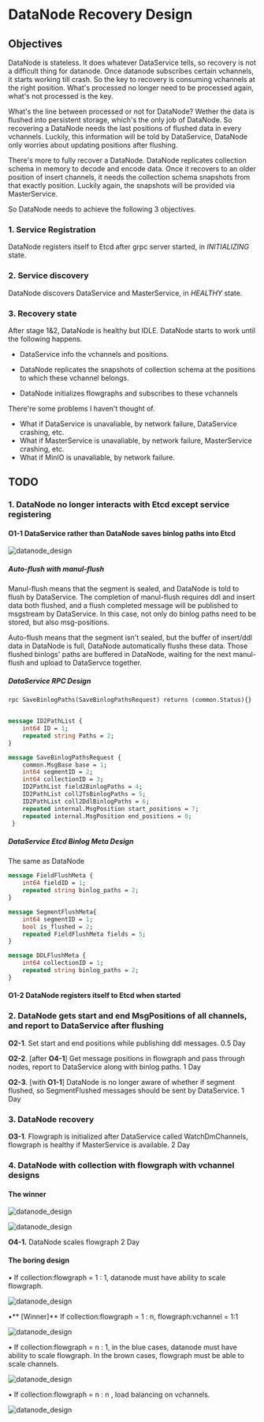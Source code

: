# DataNode Recovery Design

## Objectives

DataNode is stateless. It does whatever DataService tells, so recovery is not a difficult thing for datanode.
Once datanode subscribes certain vchannels, it starts working till crash. So the key to recovery is consuming
vchannels at the right position. What's processed no longer need to be processed again, what's not processed is
the key.

What's the line between processed or not for DataNode? Wether the data is flushed into persistent storage, which's
 the only job of DataNode. So recovering a DataNode needs the last positions of flushed data in every vchannels.
Luckily, this information will be told by DataService, DataNode only worries about updating positions after flushing.

There's more to fully recover a DataNode. DataNode replicates collection schema in memory to decode and encode
data. Once it recovers to an older position of insert channels, it needs the collection schema snapshots from
that exactly position. Luckily again, the snapshots will be provided via MasterService.

So DataNode needs to achieve the following 3 objectives.

### 1. Service Registration

DataNode registers itself to Etcd after grpc server started, in *INITIALIZING* state.

### 2. Service discovery

DataNode discovers DataService and MasterService, in *HEALTHY* state.

### 3. Recovery state

After stage 1&2, DataNode is healthy but IDLE. DataNode starts to work until the following happens.

- DataService info the vchannels and positions.

- DataNode replicates the snapshots of collection schema at the positions to which these vchannel belongs.

- DataNode initializes flowgraphs and subscribes to these vchannels

There're some problems I haven't thought of.

- What if DataService is unavaliable, by network failure, DataService crashing, etc.
- What if MasterService is unavaliable, by network failure, MasterService crashing, etc.
- What if MinIO is unavaliable, by network failure.

## TODO

### 1. DataNode no longer interacts with Etcd except service registering

#### **O1-1** DataService rather than DataNode saves binlog paths into Etcd
    
   ![datanode_design](graphs/datanode_design_01.jpg)


##### Auto-flush with manul-flush

Manul-flush means that the segment is sealed, and DataNode is told to flush by DataService. The completion of
manul-flush requires ddl and insert data both flushed, and a flush completed message will be published to
msgstream by DataService. In this case, not only do binlog paths need to be stored, but also msg-positions.

Auto-flush means that the segment isn't sealed, but the buffer of insert/ddl data in DataNode is full,
DataNode automatically flushs these data. Those flushed binlogs' paths are buffered in DataNode, waiting for the next
manul-flush and upload to DataServce together.

##### DataService RPC Design

```proto
rpc SaveBinlogPaths(SaveBinlogPathsRequest) returns (common.Status){}


message ID2PathList {                                                                                            
    int64 ID = 1;                                                                                                
    repeated string Paths = 2;                                                                                   
}                                                                                                                

message SaveBinlogPathsRequest {                                                                                 
    common.MsgBase base = 1; 
    int64 segmentID = 2;
    int64 collectionID = 3;
    ID2PathList field2BinlogPaths = 4;
    ID2PathList coll2TsBinlogPaths = 5; 
    ID2PathList coll2DdlBinlogPaths = 6;  
    repeated internal.MsgPosition start_positions = 7;  
    repeated internal.MsgPosition end_positions = 8; 
 }
```

##### DataService Etcd Binlog Meta Design

The same as DataNode

```proto
message FieldFlushMeta {
    int64 fieldID = 1;
    repeated string binlog_paths = 2;
}

message SegmentFlushMeta{
    int64 segmentID = 1;
    bool is_flushed = 2;
    repeated FieldFlushMeta fields = 5;
}

message DDLFlushMeta {
    int64 collectionID = 1;
    repeated string binlog_paths = 2;
}
```
    
#### **O1-2** DataNode registers itself to Etcd when started
    
### 2. DataNode gets start and end MsgPositions of all channels, and report to DataService after flushing

   **O2-1**. Set start and end positions while publishing ddl messages. 0.5 Day

   **O2-2**. [after **O4-1**] Get message positions in flowgraph and pass through nodes, report to DataService along with binlog paths. 1 Day

   **O2-3**. [with **O1-1**] DataNode is no longer aware of whether if segment flushed, so SegmentFlushed messages should be sent by DataService. 1 Day

### 3. DataNode recovery

   **O3-1**. Flowgraph is initialized after DataService called WatchDmChannels, flowgraph is healthy if MasterService is available. 2 Day

### 4. DataNode with collection with flowgraph with vchannel designs

#### The winner
  ![datanode_design](graphs/collection_flowgraph_relation.png)

  ![datanode_design](graphs/collection_flowgraph_1_n.png)

  **O4-1.** DataNode scales flowgraph 2 Day

#### The boring design

• If collection:flowgraph = 1 : 1, datanode must have ability to scale flowgraph.

![datanode_design](graphs/collection_flowgraph_1_1.jpg)

•** [Winner]** If collection:flowgraph = 1 : n, flowgraph:vchannel = 1:1

![datanode_design](graphs/collection_flowgraph_1_n.png)

• If collection:flowgraph = n : 1, in the blue cases, datanode must have ability to scale flowgraph. In the brown cases, flowgraph must be able to scale channels.

![datanode_design](graphs/collection_flowgraph_n_1.jpg)

• If collection:flowgraph = n : n  , load balancing on vchannels.

![datanode_design](graphs/collection_flowgraph_n_n.jpg)







